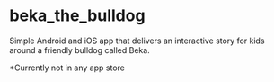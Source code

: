 # beka_the_bulldog

Simple Android and iOS app that delivers an interactive story for kids around a friendly bulldog called Beka. 

*Currently not in any app store 
